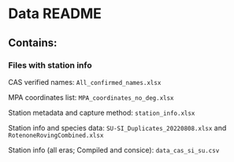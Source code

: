 # Data README #

## Contains: ###

### Files with station info ###

CAS verified names: `All_confirmed_names.xlsx`

MPA coordinates list: `MPA_coordinates_no_deg.xlsx`

Station metadata and capture method: `station_info.xlsx`

Station info and species data: `SU-SI_Duplicates_20220808.xlsx` and `RotenoneRovingCombined.xlsx`

Station info (all eras; Compiled and consice): `data_cas_si_su.csv`

